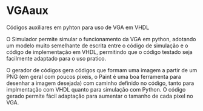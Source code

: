 # VGAaux
<p>Códigos auxiliares em pyhton para uso de VGA em VHDL </p>
<p>O Simulador permite simular o funcionamento da VGA em python, adotando um modelo muito semelhante de escrita entre o código de simulação e o código de implementação em VHDL, permitindo que o código testado seja facilmente adaptado para o uso pratico. </p>
<p>O gerador de códigos gera códigos que formam uma imagem a partir de um PNG (em geral com poucos pixeis, o Paint é uma boa ferramenta para desenhar a imagem desejada) com caminho definido no código, tanto para implmentação com VHDL quanto para simulação com Python.  O código gerado permite fácil adaptação para aumentar o tamanho de cada pixel no VGA.</p>
